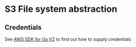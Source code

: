 # S3 File system abstraction

## Credentials

See [AWS SDK for Go V2](https://aws.github.io/aws-sdk-go-v2/docs/configuring-sdk/) to find out how to supply credentials